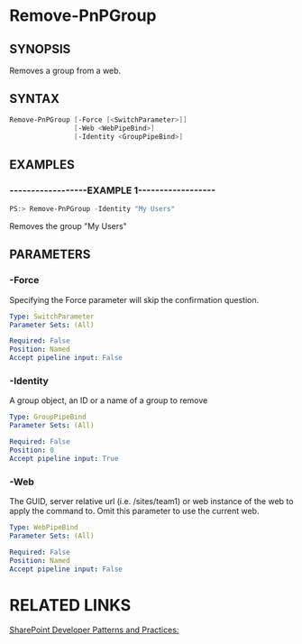 # Remove-PnPGroup

## SYNOPSIS
Removes a group from a web.

## SYNTAX 

```powershell
Remove-PnPGroup [-Force [<SwitchParameter>]]
                [-Web <WebPipeBind>]
                [-Identity <GroupPipeBind>]
```


## EXAMPLES

### ------------------EXAMPLE 1------------------
```powershell
PS:> Remove-PnPGroup -Identity "My Users"
```

Removes the group "My Users"

## PARAMETERS

### -Force
Specifying the Force parameter will skip the confirmation question.

```yaml
Type: SwitchParameter
Parameter Sets: (All)

Required: False
Position: Named
Accept pipeline input: False
```

### -Identity
A group object, an ID or a name of a group to remove

```yaml
Type: GroupPipeBind
Parameter Sets: (All)

Required: False
Position: 0
Accept pipeline input: True
```

### -Web
The GUID, server relative url (i.e. /sites/team1) or web instance of the web to apply the command to. Omit this parameter to use the current web.

```yaml
Type: WebPipeBind
Parameter Sets: (All)

Required: False
Position: Named
Accept pipeline input: False
```

# RELATED LINKS

[SharePoint Developer Patterns and Practices:](http://aka.ms/sppnp)